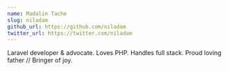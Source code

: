 ```yaml
---
name: Madalin Tache
slug: niladam
github_url: https://github.com/niladam
twitter_url: https://twitter.com/niladam
---
```


Laravel developer & advocate. Loves PHP. Handles full stack. Proud loving father // Bringer of joy.
